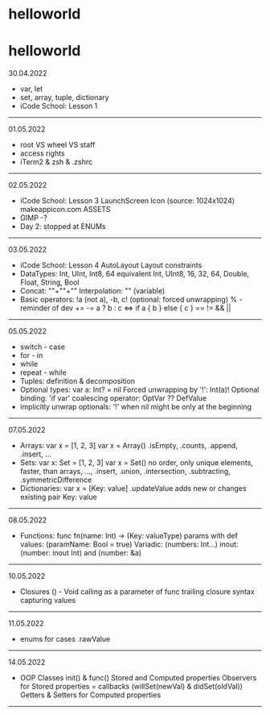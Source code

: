 # helloworld
# helloworld
30.04.2022
  + var, let
  + set, array, tuple, dictionary
  + iCode School: Lesson 1
--------------------------------------
01.05.2022
  + root VS wheel VS staff
  + access rights
  + iTerm2 & zsh & .zshrc
--------------------------------------
02.05.2022
  + iCode School: Lesson 3
     LaunchScreen
     Icon (source: 1024x1024)
     makeappicon.com
     ASSETS
  + GIMP -?
  + Day 2: stopped at ENUMs
--------------------------------------
03.05.2022
  + iCode School: Lesson 4
     AutoLayout
     Layout constraints
  + DataTypes:
     Int, UInt, Int8, 64 equivalent Int, UInt8, 16, 32, 64, Double, Float, String, Bool
  + Concat: ""+""+""
     Interpolation: "" \(variable)
  + Basic operators:
     !a (not a), -b, c! (optional: forced unwrapping)
     % - reminder of dev
     += -=
     a ? b : c <=> if a { b } else { c }
     == != && ||
-------------------------------------
05.05.2022
  + switch - case
  + for - in
  + while 
  + repeat - while
  + Tuples: definition & decomposition
  + Optional types: var a: Int? = nil
     Forced unwrapping by '!': Int(a)!
     Optional binding: 'if var'
     coalescing operator: OptVar ?? DefValue
+ implicitly unwrap optionals: '!'
     when nil might be only at the beginning
--------------------------------------
07.05.2022
  + Arrays:
     var x = [1, 2, 3]
     var x = Array<String>()
     .isEmpty, .counts, .append, .insert, ...    
  + Sets: 
     var x: Set = [1, 2, 3]
     var x = Set<String>()
     no order, only unique elements, faster, than arrays,
     ..., .insert,  .union, .intersection, .subtracting, .symmetricDifference 
  + Dictionaries:
     var x = [Key: value]
     .updateValue adds new or changes existing pair Key: value
--------------------------------------
08.05.2022
  + Functions:
     func fn(name: Int) -> (Key: valueType)
     params with def values: (paramName: Bool = true)
     Variadic: (numbers: Int...)
     inout: (number: inout Int) and (number: &a)
--------------------------------------
10.05.2022
  + Closures
     () - Void
     calling
     as a parameter of func
     trailing closure syntax
     capturing values
---------------------------------------
11.05.2022
  + enums
     for cases
     .rawValue
--------------------------------------
14.05.2022
  + OOP
     Classes
     init() & func()
     Stored and Computed properties
     Observers for Stored properties = callbacks (willSet(newVal) & didSet(oldVal)) 
     Getters & Setters for Computed properties
--------------------------------------
